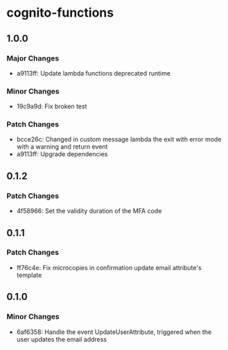 # cognito-functions

## 1.0.0

### Major Changes

- a9113ff: Update lambda functions deprecated runtime

### Minor Changes

- 19c9a9d: Fix broken test

### Patch Changes

- bcce26c: Changed in custom message lambda the exit with error mode with a warning and return event
- a9113ff: Upgrade dependencies

## 0.1.2

### Patch Changes

- 4f58966: Set the validity duration of the MFA code

## 0.1.1

### Patch Changes

- ff76c4e: Fix microcopies in confirmation update email attribute's template

## 0.1.0

### Minor Changes

- 6af6358: Handle the event UpdateUserAttribute, triggered when the user updates the email address
